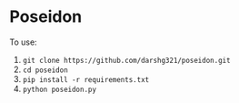# Poseidon

To use:

1. `git clone https://github.com/darshg321/poseidon.git`
2. `cd poseidon`
3. `pip install -r requirements.txt`
4. `python poseidon.py`